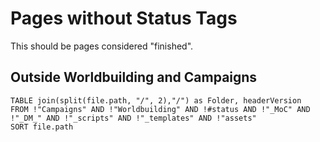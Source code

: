 # Pages without Status Tags
This should be pages considered "finished".

## Outside Worldbuilding and Campaigns

```dataview
TABLE join(split(file.path, "/", 2),"/") as Folder, headerVersion
FROM !"Campaigns" AND !"Worldbuilding" AND !#status AND !"_MoC" AND !"_DM_" AND !"_scripts" AND !"_templates" AND !"assets"
SORT file.path
```
